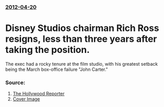 ### [2012-04-20](/news/2012/04/20/index.md)

# Disney Studios chairman Rich Ross resigns, less than three years after taking the position. 

The exec had a rocky tenure at the film studio, with his greatest setback being the March box-office failure &quot;John Carter.&quot;


### Source:

1. [The Hollywood Reporter](http://www.hollywoodreporter.com/news/rich-ross-disney-314584)
1. [Cover Image](http://cdn2.thr.com/sites/default/files/2012/04/rich_ross_resigns_from_disney.jpg)
